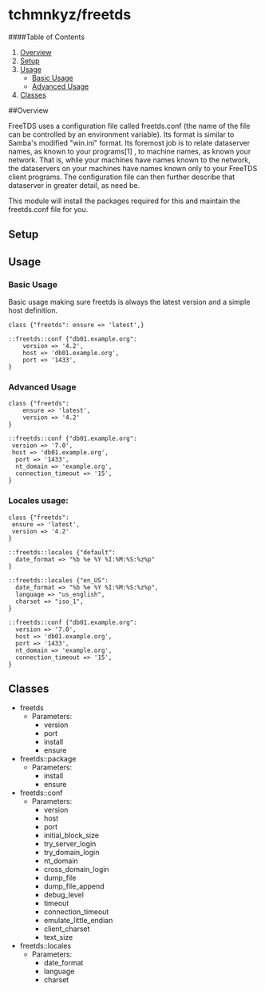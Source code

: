 # tchmnkyz/freetds #

####Table of Contents

1. [Overview](#overview)
2. [Setup](#setup)
3. [Usage](#usage)
    * [Basic Usage](#basic-usage)
    * [Advanced Usage](#advanced-usage)
4. [Classes](#classes)

##Overview

FreeTDS uses a configuration file called freetds.conf (the name of the file can be controlled by an environment variable). Its format is similar to Samba's modified "win.ini" format. Its foremost job is to relate dataserver names, as known to your programs[1] , to machine names, as known your network. That is, while your machines have names known to the network, the dataservers on your machines have names known only to your FreeTDS client programs. The configuration file can then further describe that dataserver in greater detail, as need be. 

This module will install the packages required for this and maintain the freetds.conf file for you. 

## Setup


## Usage 

### Basic Usage
Basic usage making sure freetds is always the latest version and a simple host definition. 

```puppet
class {"freetds": ensure => 'latest',}

::freetds::conf {"db01.example.org":
	version => '4.2',
	host => 'db01.example.org',
	port => '1433',
}
```

### Advanced Usage

```puppet
class {"freetds":
	ensure => 'latest',
	version => '4.2'
}

::freetds::conf {"db01.example.org":
 version => '7.0',
 host => 'db01.example.org',
  port => '1433',
  nt_domain => 'example.org',
  connection_timeout => '15',
}
```

### Locales usage:

```puppet
class {"freetds":
 ensure => 'latest',
 version => '4.2'
}

::freetds::locales {"default":
  date_format => "%b %e %Y %I:%M:%S:%z%p"
}

::freetds::locales {"en_US":
  date_format => "%b %e %Y %I:%M:%S:%z%p",
  language => "us_english",
  charset => "iso_1",
}

::freetds::conf {"db01.example.org":
  version => '7.0',
  host => 'db01.example.org',
  port => '1433',
  nt_domain => 'example.org',
  connection_timeout => '15',
}
```

## Classes

* freetds
	* Parameters:
		* version
		* port
		* install
		* ensure
* freetds::package
	* Parameters:
		* install
		* ensure
* freetds::conf 
	* Parameters:
		* version
		* host
		* port
		* initial_block_size
		* try_server_login
		* try_domain_login
		* nt_domain
		* cross_domain_login
		* dump_file
		* dump_file_append
		* debug_level
		* timeout
		* connection_timeout
		* emulate_little_endian
		* client_charset
		* text_size
* freetds::locales
	* Parameters:
		* date_format
		* language
		* charset
